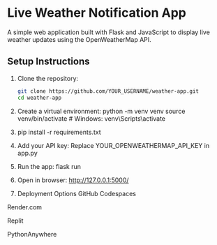 # Live Weather Notification App

A simple web application built with Flask and JavaScript to display live weather updates using the OpenWeatherMap API.

## Setup Instructions

1. Clone the repository:
   ```bash
   git clone https://github.com/YOUR_USERNAME/weather-app.git
   cd weather-app
2. Create a virtual environment:
   python -m venv venv
   source venv/bin/activate  # Windows: venv\Scripts\activate
   
4. pip install -r requirements.txt
5. Add your API key:
   Replace YOUR_OPENWEATHERMAP_API_KEY in app.py
6. Run the app:
   flask run
7. Open in browser:
   http://127.0.0.1:5000/
8. Deployment Options
GitHub Codespaces

Render.com

Replit

PythonAnywhere
